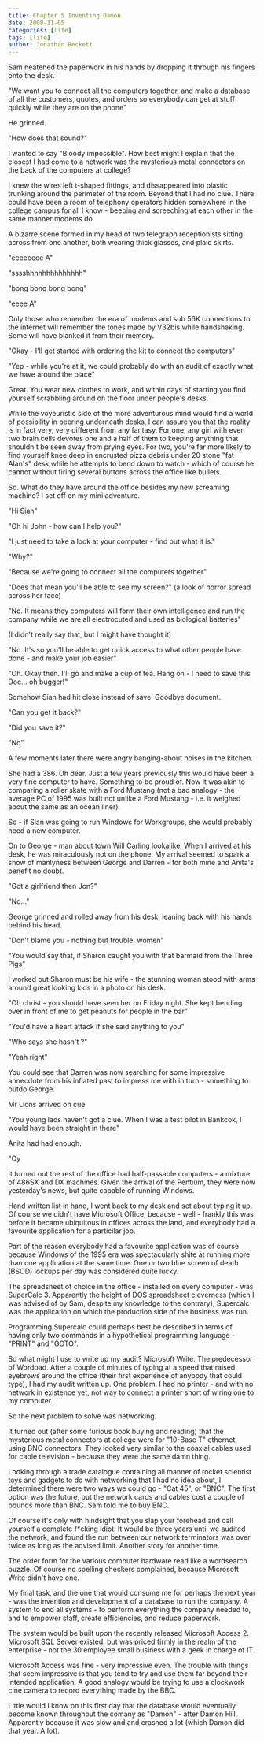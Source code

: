 ```yaml
---
title: Chapter 5 Inventing Damon
date: 2008-11-05
categories: [life]
tags: [life]
author: Jonathan Beckett
---
```


Sam neatened the paperwork in his hands by dropping it through his fingers onto the desk.

"We want you to connect all the computers together, and make a database of all the customers, quotes, and orders so everybody can get at stuff quickly while they are on the phone"

He grinned.

"How does that sound?"

I wanted to say "Bloody impossible". How best might I explain that the closest I had come to a network was the mysterious metal connectors on the back of the computers at college?

I knew the wires left t-shaped fittings, and dissappeared into plastic trunking around the perimeter of the room. Beyond that I had no clue. There could have been a room of telephony operators hidden somewhere in the college campus for all I know - beeping and screeching at each other in the same manner modems do.

A bizarre scene formed in my head of two telegraph receptionists sitting across from one another, both wearing thick glasses, and plaid skirts.

"eeeeeeee A"

"sssshhhhhhhhhhhhhh"

"bong bong bong bong"

"eeee A"

Only those who remember the era of modems and sub 56K connections to the internet will remember the tones made by V32bis while handshaking. Some will have blanked it from their memory.

"Okay - I'll get started with ordering the kit to connect the computers"

"Yep - while you're at it, we could probably do with an audit of exactly what we have around the place"

Great. You wear new clothes to work, and within days of starting you find yourself scrabbling around on the floor under people's desks.

While the voyeuristic side of the more adventurous mind would find a world of possibility in peering underneath desks, I can assure you that the reality is in fact very, very different from any fantasy. For one, any girl with even two brain cells devotes one and a half of them to keeping anything that shouldn't be seen away from prying eyes. For two, you're far more likely to find yourself knee deep in encrusted pizza debris under 20 stone "fat Alan's" desk while he attempts to bend down to watch - which of course he cannot without firing several buttons across the office like bullets.

So. What do they have around the office besides my new screaming machine? I set off on my mini adventure.

"Hi Sian"

"Oh hi John - how can I help you?"

"I just need to take a look at your computer - find out what it is."

"Why?"

"Because we're going to connect all the computers together"

"Does that mean you'll be able to see my screen?" (a look of horror spread across her face)

"No. It means they computers will form their own intelligence and run the company while we are all electrocuted and used as biological batteries"

(I didn't really say that, but I might have thought it)

"No. It's so you'll be able to get quick access to what other people have done - and make your job easier"

"Oh. Okay then. I'll go and make a cup of tea. Hang on - I need to save this Doc... oh bugger!"

Somehow Sian had hit close instead of save. Goodbye document.

"Can you get it back?"

"Did you save it?"

"No"

A few moments later there were angry banging-about noises in the kitchen.

She had a 386. Oh dear. Just a few years previously this would have been a very fine computer to have. Something to be proud of. Now it was akin to comparing a roller skate with a Ford Mustang (not a bad analogy - the average PC of 1995 was built not unlike a Ford Mustang - i.e. it weighed about the same as an ocean liner).

So - if Sian was going to run Windows for Workgroups, she would probably need a new computer.

On to George - man about town Will Carling lookalike. When I arrived at his desk, he was miraculously not on the phone. My arrival seemed to spark a show of manlyness between George and Darren - for both mine and Anita's benefit no doubt.

"Got a girlfriend then Jon?"

"No..."

George grinned and rolled away from his desk, leaning back with his hands behind his head.

"Don't blame you - nothing but trouble, women"

"You would say that, if Sharon caught you with that barmaid from the Three Pigs"

I worked out Sharon must be his wife - the stunning woman stood with arms around great looking kids in a photo on his desk.

"Oh christ - you should have seen her on Friday night. She kept bending over in front of me to get peanuts for people in the bar"

"You'd have a heart attack if she said anything to you"

"Who says she hasn't ?"

"Yeah right"

You could see that Darren was now searching for some impressive annecdote from his inflated past to impress me with in turn - something to outdo George.

Mr Lions arrived on cue

"You young lads haven't got a clue. When I was a test pilot in Bankcok, I would have been straight in there"

Anita had had enough.

"Oy 

It turned out the rest of the office had half-passable computers - a mixture of 486SX and DX machines. Given the arrival of the Pentium, they were now yesterday's news, but quite capable of running Windows.

Hand written list in hand, I went back to my desk and set about typing it up. Of course we didn't have Microsoft Office, because - well - frankly this was before it became ubiquitous in offices across the land, and everybody had a favourite application for a particilar job.

Part of the reason everybody had a favourite application was of course because Windows of the 1995 era was spectacularly shite at running more than one application at the same time. One or two blue screen of death (BSOD) lockups per day was considered quite lucky.

The spreadsheet of choice in the office - installed on every computer - was SuperCalc 3. Apparently the height of DOS spreadsheet cleverness (which I was advised of by Sam, despite my knowledge to the contrary), Supercalc was the application on which the production side of the business was run.

Programming Supercalc could perhaps best be described in terms of having only two commands in a hypothetical programming language - "PRINT" and "GOTO".

So what might I use to write up my audit? Microsoft Write. The predecessor of Wordpad. After a couple of minutes of typing at a speed that raised eyebrows around the office (their first experience of anybody that could type), I had my audit written up. One problem. I had no printer - and with no network in existence yet, not way to connect a printer short of wiring one to my computer.

So the next problem to solve was networking.

It turned out (after some furious book buying and reading) that the mysterious metal connectors at college were for "10-Base T" ethernet, using BNC connectors. They looked very similar to the coaxial cables used for cable television - because they were the same damn thing.

Looking through a trade catalogue containing all manner of rocket scientist toys and gadgets to do with networking that I had no idea about, I determined there were two ways we could go - "Cat 45", or "BNC". The first option was the future, but the network cards and cables cost a couple of pounds more than BNC. Sam told me to buy BNC.

Of course it's only with hindsight that you slap your forehead and call yourself a complete f*cking idiot. It would be three years until we audited the network, and found the run between our network terminators was over twice as long as the advised limit. Another story for another time.

The order form for the various computer hardware read like a wordsearch puzzle. Of course no spelling checkers complained, because Microsoft Write didn't have one.

My final task, and the one that would consume me for perhaps the next year - was the invention and development of a database to run the company. A system to end all systems - to perform everything the company needed to, and to empower staff, create efficiencies, and reduce paperwork.

The system would be built upon the recently released Microsoft Access 2. Microsoft SQL Server existed, but was priced firmly in the realm of the enterprise - not the 30 employee small business with a geek in charge of IT.

Microsoft Access was fine - very impressive even. The trouble with things that seem impressive is that you tend to try and use them far beyond their intended application. A good analogy would be trying to use a clockwork cine camera to record everything made by the BBC.

Little would I know on this first day that the database would eventually become known throughout the comany as "Damon" - after Damon Hill. Apparently because it was slow and and crashed a lot (which Damon did that year. A lot).